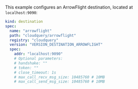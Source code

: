 This example configures an ArrowFlight destination, located at `localhost:9090`:

```yaml copy
kind: destination
spec:
  name: "arrowflight"
  path: "cloudquery/arrowflight"
  registry: "cloudquery"
  version: "VERSION_DESTINATION_ARROWFLIGHT"
  spec:
    addr: "localhost:9090"
    # Optional parameters:
    # handshake: ""
    # token: ""
    # close_timeout: 1s
    # max_call_recv_msg_size: 10485760 # 10MB
    # max_call_send_msg_size: 10485760 # 10MB
```
